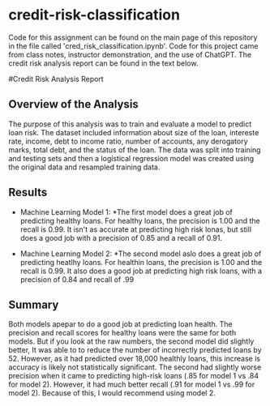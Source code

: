 # credit-risk-classification
Code for this assignment can be found on the main page of this repository in the file called 'cred_risk_classification.ipynb'. Code for this project came from class notes, instructor demonstration, and the use of ChatGPT. The credit risk analysis report can be found in the text below.

#Credit Risk Analysis Report

## Overview of the Analysis

The purpose of this analysis was to train and evaluate a model to predict loan risk. The dataset included information about size of the loan, intereste rate, income, debt to income ratio, number of accounts, any derogatory marks, total debt, and the status of the loan. The data was split into training and testing sets and then a logistical regression model was created using the original data and resampled training data.


## Results
* Machine Learning Model 1:
  *The first model does a great job of predicting healthy loans. For healthy loans, the precision is 1.00 and the recall is 0.99. It isn't as accurate at predicting high risk lonas, but still does a good job with a precision of 0.85 and a recall of 0.91.

* Machine Learning Model 2:
  *The second model aslo does a great job of predicting heatlhy loans. For healthin loans, the precision is 1.00 and the recall is 0.99. It also does a good job at predicting high risk loans, with a precision of 0.84 and recall of .99

## Summary

Both models apepar to do a good job at predicting loan health. The precision and recall scores for healthy loans were the same for both models. But if you look at the raw numbers, the second model did slightly better, It was able to to reduce the number of incorrectly predicted loans by 52. However, as it had predicted over 18,000 healthly loans, this increase is accuracy is likely not statistically significant.
The second had slightly worse precision when it came to predicting high-risk loans (.85 for model 1 vs .84 for model 2). However, it had much better recall (.91 for model 1 vs .99 for model 2). Because of this, I would recommend using model 2. 

